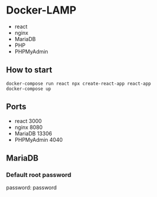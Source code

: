 # Docker-LAMP

- react
- nginx
- MariaDB
- PHP
- PHPMyAdmin

## How to start
```shell
docker-compose run react npx create-react-app react-app
docker-compose up
```

## Ports
- react 3000
- nginx 8080
- MariaDB 13306
- PHPMyAdmin 4040

## MariaDB
### Default root password
password: password